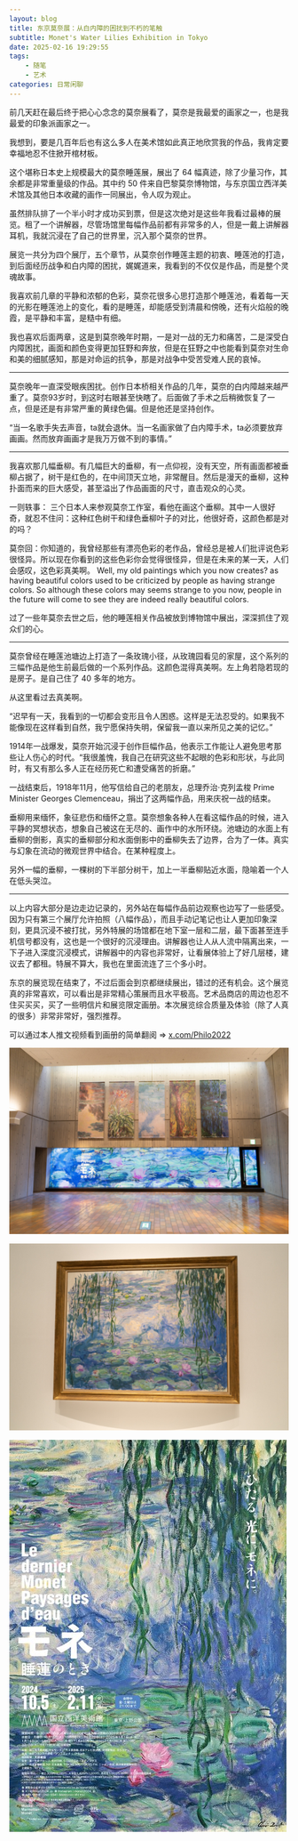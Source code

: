 ```yaml
---
layout: blog
title: 东京莫奈展：从白内障的困扰到不朽的笔触
subtitle: Monet's Water Lilies Exhibition in Tokyo
date: 2025-02-16 19:29:55
tags: 
    - 随笔
    - 艺术
categories: 日常闲聊
---
```


前几天赶在最后终于把心心念念的莫奈展看了，莫奈是我最爱的画家之一，也是我最爱的印象派画家之一。

我想到，要是几百年后也有这么多人在美术馆如此真正地欣赏我的作品，我肯定要幸福地忍不住掀开棺材板。

这个堪称日本史上规模最大的莫奈睡莲展，展出了 64 幅真迹，除了少量习作，其余都是非常重量级的作品。其中约 50 件来自巴黎莫奈博物馆，与东京国立西洋美术馆及其他日本收藏的画作一同展出，令人叹为观止。

<!--more-->

虽然排队排了一个半小时才成功买到票，但是这次绝对是这些年我看过最棒的展览。租了一个讲解器，尽管场馆里每幅作品前都有非常多的人，但是一戴上讲解器耳机，我就沉浸在了自己的世界里，沉入那个莫奈的世界。

展览一共分为四个展厅，五个章节，从莫奈创作睡莲主题的初衷、睡莲池的打造，到后面经历战争和白内障的困扰，娓娓道来，我看到的不仅仅是作品，而是整个灵魂故事。

我喜欢前几章的平静和浓郁的色彩，莫奈花很多心思打造那个睡莲池，看着每一天的光影在睡莲池上的变化，看的是睡莲，却能感受到清晨和傍晚，还有火焰般的晚霞，是平静和丰富，是糙中有细。

我也喜欢后面两章，这是到莫奈晚年时期，一是对一战的无力和痛苦，二是深受白内障困扰，画面和颜色变得更加狂野和奔放，但是在狂野之中也能看到莫奈对生命和美的细腻感知，那是对命运的抗争，那是对战争中受苦受难人民的哀悼。

---

莫奈晚年一直深受眼疾困扰。创作日本桥相关作品的几年，莫奈的白内障越来越严重了。莫奈93岁时，到这时右眼甚至快瞎了。后面做了手术之后稍微恢复了一点，但是还是有非常严重的黄绿色偏。但是他还是坚持创作。

“当一名歌手失去声音，ta就会退休。当一名画家做了白内障手术，ta必须要放弃画画。然而放弃画画才是我万万做不到的事情。”

---

我喜欢那几幅垂柳。有几幅巨大的垂柳，有一点仰视，没有天空，所有画面都被垂柳占据了，树干是红色的，在中间顶天立地，非常醒目。然后是漫天的垂柳，这种扑面而来的巨大感受，甚至溢出了作品画面的尺寸，直击观众的心灵。

一则轶事：
三个日本人来参观莫奈工作室，看他在画这个垂柳。其中一人很好奇，就忍不住问：这种红色树干和绿色垂柳叶子的对比，他很好奇，这颜色都是对的吗？

莫奈回：你知道的，我曾经那些有漂亮色彩的老作品，曾经总是被人们批评说色彩很怪异。所以现在你看到的这些色彩你会觉得很怪异，但是在未来的某一天，人们会感叹，这色彩真美啊。
Well, my old paintings which you now creates? as having beautiful colors used to be criticized by people as having strange colors. So although these colors may seems strange to you now, people in the future will come to see they are indeed really beautiful colors.

过了一些年莫奈去世之后，他的睡莲相关作品被放到博物馆中展出，深深抓住了观众们的心。

---

莫奈曾经在睡莲池塘边上打造了一条玫瑰小径，从玫瑰园看见的家屋，这个系列的三幅作品是他生前最后做的一个系列作品。这颜色混得真美啊。左上角若隐若现的是房子。是自己住了 40 多年的地方。

从这里看过去真美啊。

“迟早有一天，我看到的一切都会变形且令人困惑。这样是无法忍受的。如果我不能像现在这样看到自然，我宁愿保持失明，保留我一直以来所见之美的记忆。”

1914年一战爆发，莫奈开始沉浸于创作巨幅作品，他表示工作能让人避免思考那些让人伤心的时代。“我很羞愧，我自己在研究这些不起眼的色彩和形状，与此同时，有又有那么多人正在经历死亡和遭受痛苦的折磨。”

一战结束后，1918年11月，他写信给自己的老朋友，总理乔治·克列孟梭 Prime Minister Georges Clemenceau，捐出了这两幅作品，用来庆祝一战的结束。

垂柳用来缅怀，象征悲伤和缅怀之意。莫奈想象各种人在看这幅作品的时候，进入平静的冥想状态，想象自己被这在无尽的、画作中的水所环绕。池塘边的水面上有垂柳的倒影，真实的垂柳部分和水面倒影中的垂柳失去了边界，合为了一体。真实与幻象在流动的微观世界中结合。在某种程度上。

另外一幅的垂柳，一棵树的下半部分树干，加上一半垂柳贴近水面，隐喻着一个人在低头哭泣。

---

以上内容大部分是边走边记录的，另外站在每幅作品前边观察也边写了一些感受。因为只有第三个展厅允许拍照（八幅作品），而且手动记笔记也让人更加印象深刻，更具沉浸不被打扰，另外特展的场馆都在地下室一层和二层，最下面甚至连手机信号都没有，这也是一个很好的沉浸理由。讲解器也让人从人流中隔离出来，一下子进入深度沉浸模式，讲解器中的内容也非常好，让看展体验上了好几层楼，建议去了都租。特展不算大，我也在里面流连了三个多小时。

东京的展览现在结束了，不过后面会到京都继续展出，错过的还有机会。这个展览真的非常喜欢，可以看出是非常精心策展而且水平极高。艺术品商店的周边也忍不住买买买，买了一些明信片和展览限定画册。本次展览综合质量及体验（除了人真的很多）非常非常好，强烈推荐。

可以通过本人推文视频看到画册的简单翻阅 => [x.com/Philo2022](https://x.com/Philo2022/status/1890294639682601296)

![Monet's Water Lilies Exhibition in Tokyo](/uploads/images/Monet-Water-Lilies-Exhibition-in-Tokyo-1.jpg)

![Monet's Water Lilies Exhibition in Tokyo](/uploads/images/Monet-Water-Lilies-Exhibition-in-Tokyo-2.jpg)

![Monet's Water Lilies Exhibition in Tokyo](/uploads/images/Monet-Water-Lilies-Exhibition-in-Tokyo-3.jpg)
